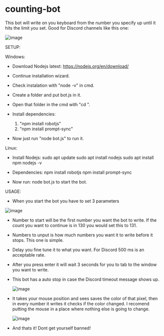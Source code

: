 # counting-bot
This bot will write on you keyboard from the number you specify up until it hits the limit you set.
Good for Discord channels like this one:

![image](https://user-images.githubusercontent.com/88735758/162547913-234619a7-c576-43da-bb8a-187d377c0ca5.png)

SETUP:

Windows: 
- Download Nodejs latest: https://nodejs.org/en/download/
- Continue installation wizard.
- Check instalation with "node -v" in cmd.
- Create a folder and put bot.js in it.
- Open that folder in the cmd with "cd <the dir of your folder>".
- Install dependencies: 
    1. "npm install robotjs"
    2. "npm install prompt-sync"
  
- Now just run "node bot.js" to run it.
  
Linux:
- Install Nodejs: sudo apt update
                  sudo apt install nodejs
                  sudo apt install npm
                  nodejs -v
  
- Dependencies: npm install robotjs
                npm install prompt-sync
  
- Now run: node bot.js to start the bot.


USAGE:
    
- When you start the bot you have to set 3 parameters
  
![image](https://user-images.githubusercontent.com/88735758/162548701-3527179a-0d00-49a4-be72-73d70749e25b.png)
- Number to start will be the first number you want the bot to write. If the count you want to continue is in 130 you would set this to 131.
- Numbers to unput is how much numbers you want it to write before it stops. This one is simple.
- Delay you fine tune it to what you want. For Discord 500 ms is an acceptable rate.
  
- After you press enter it will wait 3 seconds for you to tab to the window you want to write.
  
- This bot has a auto stop in case the Discord timeout message shows up. 
    
  ![image](https://user-images.githubusercontent.com/88735758/162548903-ef3cce73-1b16-49ab-bcb7-6289bb822c2d.png)
- It takes your mouse position and sees saves the color of that pixel, then in every number it writes it checks if the color changed. I recomend putting the mouse in a place where nothing else is going to change.
    
  ![image](https://user-images.githubusercontent.com/88735758/162548977-71aa484f-84c3-490c-b88e-1e07ef152893.png)
- And thats it! Dont get yourself banned!
